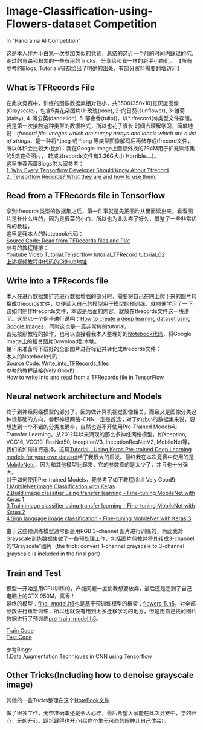 # Image-Classification-using-Flowers-dataset Competition
In “Panorama AI Competition”

这是本人作为小白第一次参加类似的竞赛，总结的这近一个月的时间内踩过的坑，走过的弯路和积累的一些有用的Tricks，分享给和我一样的新手小白们。
【所有参考的Blogs, Tutorials等都给出了明确的出处，有部分资料需要翻墙访问】  


## What is TFRecords File
在此次竞赛中，训练的图像数据集相对较小，共3500(350x10)张灰度图像(Grayscale)，包含5类花朵图片(1-玫瑰(rose), 2-向日葵(sunflower), 
3-雏菊(daisy), 4-蒲公英(dandelion), 5-郁金香(tulip))，以*.tfrecord(s)类型文件存储。我是第一次接触这种类型的数据格式，所以也花了很长
时间去理解学习，简单地说：*tfrecord file: images which are numpy arrays and labels which are a list of strings*，是一种将\*.jpeg 
或 \*.png 等类型图像解码后再储存成tfrecord文件，所以体积会比较大(比如：我在Google Image上面额外找的794M用于扩充训练集的5类花朵图片，
转成.tfrecords文件有3.36G大小 Horrible....)。  
这里推荐两篇Blogs供大家参考：  
[1. Why Every Tensorflow Developer Should Know About Tfrecord](https://www.skcript.com/svr/why-every-tensorflow-developer-should-know-about-tfrecord/)  
[2. Tensorflow Records? What they are and how to use them.](https://medium.com/mostly-ai/tensorflow-records-what-they-are-and-how-to-use-them-c46bc4bbb564)  

## Read from a TFRecords file in Tensorflow
拿到tfrecords类型的数据集之后，第一件事就是先把图片从里面读出来，看看图片是长什么样的，因为是很菜的小白，所以也为此头疼了好久，借鉴了一些非常优秀的教程，  
这里是我本人的Notebook代码：  
[Source Code: Read from TFRecords files and Plot](https://github.com/Huixxi/Image-Classification-using-Flowers-dataset/blob/master/bin/read_from_tfrecords_files_and_plot.ipynb)  
参考的教程链接：  
[Youtube Video Tutorial:Tensorflow tutorial_TFRecord tutorial_02](https://www.youtube.com/watch?v=jbLi8JHgl28&list=LLUMZo4j7Z8dYMlWWpASiyIA&t=11s&index=21)    
[上述视频教程中代码的GitHub地址](https://github.com/kevin28520/My-TensorFlow-tutorials/blob/master/03%20TFRecord/notMNIST_input.py)   

## Write into a TFRecords file
本人在进行数据集扩充进行数据增强的部分时，需要将自己在网上爬下来的图片转换成tfrecords文件，以便读入自己的模型用于模型的预训练，就顺便学习了一下该如何制作tfrecords文件，本该是后面的内容，就放在tfrecords文件这一块讲了。这里以一个例子进行说明：[How to create a deep learning dataset using Google Images](https://www.pyimagesearch.com/2017/12/04/how-to-create-a-deep-learning-dataset-using-google-images/)，同时这也是一篇非常棒的tutorial。  
首先按照教程的操作，也可以直接看我本人整理好的[Notebook代码](https://github.com/Huixxi/Image-Classification-using-Flowers-dataset/blob/master/bin/create_a_deep-learning_dataset_using_google-images.ipynb)，将Google Image上的相关图片Download到本地。  
接下来准备将下载好的全部图片进行标记并转化成tfrecords文件：  
本人的Notebook代码：  
[Source Code: Write_into_TFRecords_files](https://github.com/Huixxi/Image-Classification-using-Flowers-dataset/blob/master/bin/write_into_tfrecords_files.ipynb)   
参考的教程链接(Vely Good!)：  
[How to write into and read from a TFRecords file in TensorFlow](http://www.machinelearninguru.com/deep_learning/tensorflow/basics/tfrecord/tfrecord.html)    

## Neural network architecture and Models
终于到神经网络模型的部分了。因为做计算机视觉图像相关，而且又是图像分类这种很基础的方向，卷积神经网络-CNN一定是首选；对于如此小的数据集来说，要想达到一个不错的分类准确率，自然也避不开使用Pre-Trained Models和Transfer Learning。从2012年以来涌现的那么多神经网络模型，如Xception, VGG16, VGG19, ResNet50, InceptionV3, InceptionResNetV2, MobileNet等，我们该如何进行选择。这篇[Tutorial：Using Keras Pre-trained Deep Learning models for your own dataset](https://gogul09.github.io/software/flower-recognition-deep-learning)给了我很大的启发。最终我在本次竞赛中使用的是[MobileNets](https://arxiv.org/pdf/1704.04861.pdf)，因为和其他模型比起来，它的参数真的是太少了，并且也十分强大。  
对于如何使用Pre_trained Models，我参考了如下教程(Still Vely Good!):  
[1.MobileNet image Classification with Keras](https://www.youtube.com/watch?v=OO4HD-1wRN8&list=PLZbbT5o_s2xrwRnXk_yCPtnqqo4_u2YGL&index=31)  
[2.Build image classifier using transfer learning - Fine-tuning MobileNet with Keras 1](https://www.youtube.com/watch?v=4Tcqw5oIfIg&list=PLZbbT5o_s2xrwRnXk_yCPtnqqo4_u2YGL&index=32)  
[3.Train image classifier using transfer learning - Fine-tuning MobileNet with Keras 2](https://www.youtube.com/watch?v=-0Blng0Ww8c&list=PLZbbT5o_s2xrwRnXk_yCPtnqqo4_u2YGL&index=33)  
[4.Sign language image classification - Fine-tuning MobileNet with Keras 3](https://www.youtube.com/watch?v=FNqp4ZY0wDY&list=PLZbbT5o_s2xrwRnXk_yCPtnqqo4_u2YGL&index=34)  

由于这些预训练模型通常都是用RGB 3-channel 图片进行训练的，为此我对Grayscale训练数据集做了一些预处理工作，包括图片剪裁并将其转成3-channel的“Grayscale”图片（the trick: convert 1-channel grayscale to 3-channel grayscale is included in the final part）

## Train and Test
模型一开始是用CPU训练的，产能问题一度使我想要放弃，最后还是迁到了自己电脑上的GTX 950M，真香！  
最终的模型：[final_model.h5](https://github.com/Huixxi/Image-Classification-using-Flowers-dataset/tree/master/bin/models)也是基于预训练模型的框架：[flowers_5.h5](https://github.com/Huixxi/Image-Classification-using-Flowers-dataset/tree/master/bin/models)，对全部参数进行重新训练，所以也就没有用到太多迁移学习的地方，但是用自己找的图片数据进行了预训练[pre_train_model.h5](https://github.com/Huixxi/Image-Classification-using-Flowers-dataset/tree/master/bin/models)。    

[Train Code](https://github.com/Huixxi/Image-Classification-using-Flowers-dataset/blob/master/bin/train.py)  
[Test Code](https://github.com/Huixxi/Image-Classification-using-Flowers-dataset/blob/master/bin/test.py)  

参考Blogs:  
[1.Data Augmentation Techniques in CNN using Tensorflow](https://medium.com/ymedialabs-innovation/data-augmentation-techniques-in-cnn-using-tensorflow-371ae43d5be9)   

## Other Tricks(Including how to denoise grayscale image)
其他的一些Tricks整理在这个[NoteBook文件](https://github.com/Huixxi/Image-Classification-using-Flowers-dataset/blob/master/bin/utils_in_pretrained_model.ipynb)  


做了很多工作，无奈准确率还是令人心碎，最后希望大家能在此次竞赛中，学的开心，玩的开心，踩坑踩得也开心(给你个生无可恋的眼神儿自己体会)。
